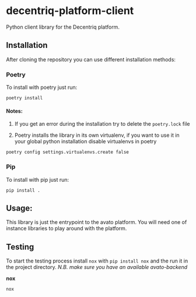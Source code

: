 # decentriq-platform-client

Python client library for the Decentriq platform.

## Installation

After cloning the repository you can use different installation methods:

### Poetry

To install with poetry just run:
```
poetry install
```

#### Notes:

1. If you get an error during the installation try to delete the `poetry.lock` file

2. Poetry installs the library in its own virtualenv, if you want to use it in your
global python installation disable virtualenvs in poetry

```
poetry config settings.virtualenvs.create false
```

### Pip

To install with pip just run:

```
pip install .
```

## Usage:

This library is just the entrypoint to the avato platform. You will need one of 
instance libraries to play around with the platform.


## Testing

To start the testing process install `nox` with `pip install nox` and the run it
in the project directory. *N.B. make sure you have an available avato-backend*

**nox**
```
nox
```
